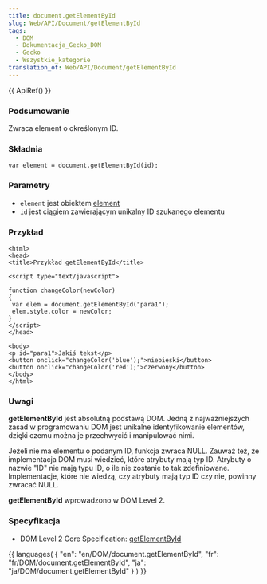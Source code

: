 ```yaml
---
title: document.getElementById
slug: Web/API/Document/getElementById
tags:
  - DOM
  - Dokumentacja_Gecko_DOM
  - Gecko
  - Wszystkie_kategorie
translation_of: Web/API/Document/getElementById
---
```

{{ ApiRef() }}

### Podsumowanie

Zwraca element o określonym ID.

### Składnia

    var element = document.getElementById(id);

### Parametry

- `element` jest obiektem [element](pl/DOM/element)
- `id` jest ciągiem zawierającym unikalny ID szukanego elementu

### Przykład

    <html>
    <head>
    <title>Przykład getElementById</title>

    <script type="text/javascript">

    function changeColor(newColor)
    {
     var elem = document.getElementById("para1");
     elem.style.color = newColor;
    }
    </script>
    </head>

    <body>
    <p id="para1">Jakiś tekst</p>
    <button onclick="changeColor('blue');">niebieski</button>
    <button onclick="changeColor('red');">czerwony</button>
    </body>
    </html>

### Uwagi

**getElementById** jest absolutną podstawą DOM. Jedną z najważniejszych zasad w programowaniu DOM jest unikalne identyfikowanie elementów, dzięki czemu można je przechwycić i manipulować nimi.

Jeżeli nie ma elementu o podanym ID, funkcja zwraca NULL. Zauważ też, że implementacja DOM musi wiedzieć, które atrybuty mają typ ID. Atrybuty o nazwie "ID" nie mają typu ID, o ile nie zostanie to tak zdefiniowane. Implementacje, które nie wiedzą, czy atrybuty mają typ ID czy nie, powinny zwracać NULL.

**getElementById** wprowadzono w DOM Level 2.

### Specyfikacja

- DOM Level 2 Core Specification: [getElementById](http://www.w3.org/TR/DOM-Level-2-Core/core.html#ID-getElBId)

{{ languages( { "en": "en/DOM/document.getElementById", "fr": "fr/DOM/document.getElementById", "ja": "ja/DOM/document.getElementById" } ) }}
